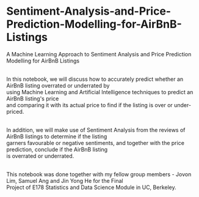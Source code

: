 # Sentiment-Analysis-and-Price-Prediction-Modelling-for-AirBnB-Listings
A Machine Learning Approach to Sentiment Analysis and Price Prediction Modelling for AirBnB Listings

<br/>In this notebook, we will discuss how to accurately predict whether an AirBnB listing overrated or underrated by 
<br/> using Machine Learning and Artificial Intelligence techniques to predict an AirBnB listing's price  
and comparing it with its actual price to find if the listing is over or under-priced.

<br/> In addition, we will make use of Sentiment Analysis from the reviews of AirBnB listings to determine if the listing
<br/> garners favourable or negative sentiments, and together with the price prediction, conclude if the AirBnB listing
<br/>is overrated or underrated.

<br/>This notebook was done together with my fellow group members - Jovon Lim, Samuel Ang and Jin Yong He for the Final <br/>Project of E178 Statistics and Data Science Module in UC, Berkeley.
